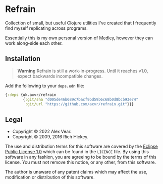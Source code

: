# Refrain

Collection of small, but useful Clojure utilities I've created that
I frequently find myself replicating across programs.

Essentially this is my own personal version of [Medley](https://github.com/weavejester/medley),
however they can work along-side each other.


## Installation

> **Warning**
> Refrain is still a work-in-progress.  Until it reaches v1.0, expect backwards
> incompatible changes.

Add the following to your `deps.edn` file:

```clojure
{:deps {uk.axvr/refrain
        {:git/sha "d005de46b689c7bacf9bd59b6c68b0d8bcb93e74"
         :git/url "https://github.com/axvr/refrain.git"}}}
```


## Legal

- Copyright © 2022 Alex Vear.
- Copyright © 2009, 2016 Rich Hickey.

The use and distribution terms for this software are covered by the
[Eclipse Public License 1.0](https://www.eclipse.org/legal/epl-v10.html)
which can be found in the `LICENCE` file.  By using this software in any
fashion, you are agreeing to be bound by the terms of this license.  You must
not remove this notice, or any other, from this software.

The author is unaware of any patent claims which may affect the use,
modification or distribution of this software.

